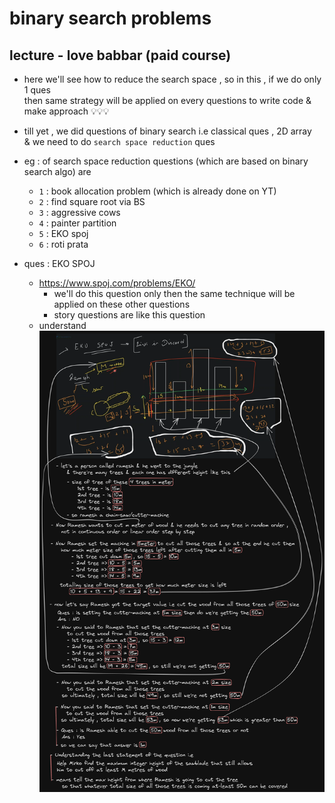 # binary search problems 

## lecture - love babbar (paid course)

- here we'll see how to reduce the search space , so in this , if we do only 1 ques <br>
    then same strategy will be applied on every questions to write code & make approach 💡💡💡

- till yet , we did questions of binary search i.e classical ques , 2D array <br>
    & we need to do `search space reduction` ques

- eg : of search space reduction questions (which are based on binary search algo) are 
    - `1` : book allocation problem (which is already done on YT)
    - `2` : find square root via BS
    - `3` : aggressive cows
    - `4` : painter partition
    - `5` : EKO spoj
    - `6` : roti prata

- ques : EKO SPOJ
    - https://www.spoj.com/problems/EKO/
        - we'll do this question only then the same technique will be applied on these other questions
        - story questions are like this question  
    - understand 
        ![understanding the question](../../notes-pics/16-3-lecture/love-babbar/lecture-16-3-0.png)



